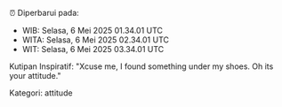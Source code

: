⏰ Diperbarui pada:
- WIB: Selasa, 6 Mei 2025 01.34.01 UTC
- WITA: Selasa, 6 Mei 2025 02.34.01 UTC
- WIT: Selasa, 6 Mei 2025 03.34.01 UTC

Kutipan Inspiratif:
"Xcuse me, I found something under my shoes. Oh its your attitude."


Kategori: attitude

